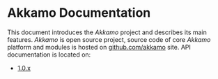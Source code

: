 # Akkamo Documentation
This document introduces the *Akkamo* project and describes its main features. *Akkamo* is open source project, 
source code of core *Akkamo* platform and modules is hosted on [github.com/akkamo](https://github.com/akkamo/) site.
API documentation is located on:
* [1.0.x](api/1.0/) 
